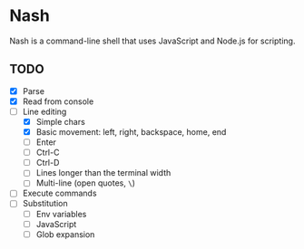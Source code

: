 # Nash
Nash is a command-line shell that uses JavaScript and Node.js for scripting.

## TODO
- [x] Parse
- [x] Read from console
- [ ] Line editing
	- [x] Simple chars
	- [x] Basic movement: left, right, backspace, home, end
	- [ ] Enter
	- [ ] Ctrl-C
	- [ ] Ctrl-D
	- [ ] Lines longer than the terminal width
	- [ ] Multi-line (open quotes, `\`)
- [ ] Execute commands
- [ ] Substitution
	- [ ] Env variables
	- [ ] JavaScript
	- [ ] Glob expansion
